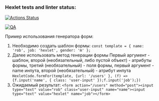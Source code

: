 ### Hexlet tests and linter status:

[![Actions Status](https://github.com/Creepycreep/typescript-project-81/actions/workflows/hexlet-check.yml/badge.svg)](https://github.com/Creepycreep/typescript-project-81/actions)

[![QA](https://github.com/Creepycreep/typescript-project-81/actions/workflows/QA.yml/badge.svg)](https://github.com/Creepycreep/typescript-project-81/actions/workflows/QA.yml)

Пример использования генератора форм:

1. Необходимо создать шаблон формы:
   `const template = { name: 'rob', job: 'hexlet', gender: 'm' };`
2. Далее использовать метод генерации формы
   Первый аргумент - шаблон, второй (необязательный, либо пустой объект) - атрибуты формы, третий (необязательный) - поля формы, первый аргумент - name инпута, второй (необязательный) - атрибут инпута
   `HexletCode.formFor(template, {url: '/users' }, (f) => {f.input('name', { class: 'user-input' });f.input('job');})`
3. Ожидаемый результат:
   `<form action="/users" method="post"><input type="text" value="rob" class="user-input" name="name"><input type="text" value="hexlet" name="job"></form>`
